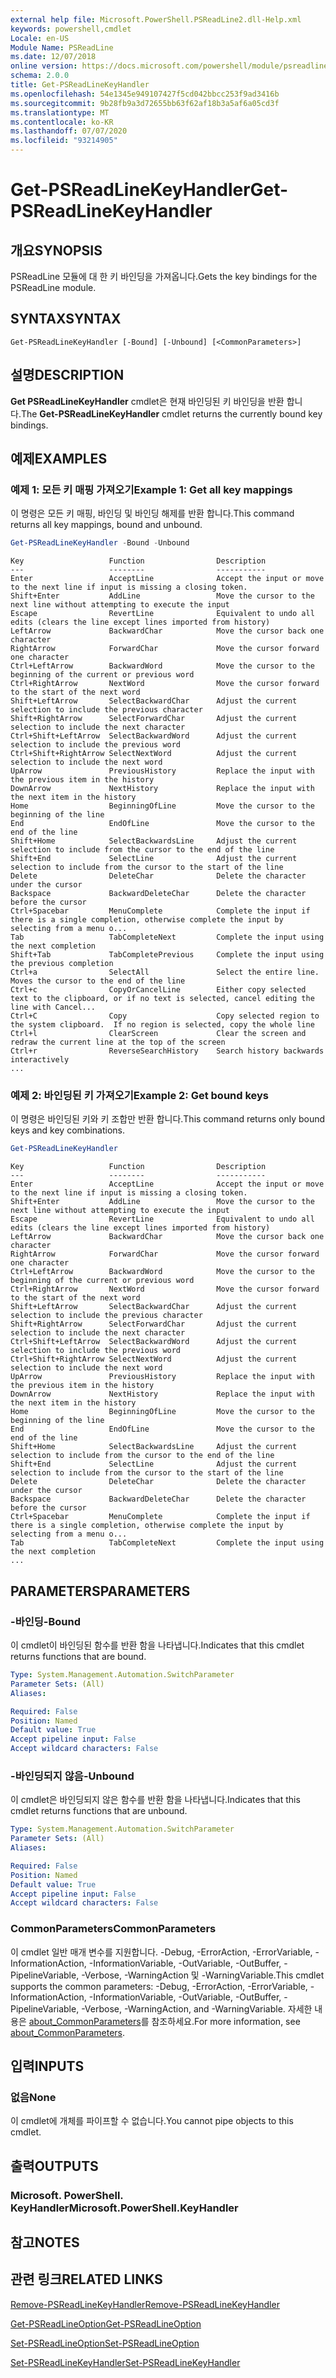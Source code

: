```yaml
---
external help file: Microsoft.PowerShell.PSReadLine2.dll-Help.xml
keywords: powershell,cmdlet
Locale: en-US
Module Name: PSReadLine
ms.date: 12/07/2018
online version: https://docs.microsoft.com/powershell/module/psreadline/get-psreadlinekeyhandler?view=powershell-6&WT.mc_id=ps-gethelp
schema: 2.0.0
title: Get-PSReadLineKeyHandler
ms.openlocfilehash: 54e1345e949107427f5cd042bbcc253f9ad3416b
ms.sourcegitcommit: 9b28fb9a3d72655bb63f62af18b3a5af6a05cd3f
ms.translationtype: MT
ms.contentlocale: ko-KR
ms.lasthandoff: 07/07/2020
ms.locfileid: "93214905"
---
```

# <span data-ttu-id="d13fe-103">Get-PSReadLineKeyHandler</span><span class="sxs-lookup"><span data-stu-id="d13fe-103">Get-PSReadLineKeyHandler</span></span>

## <span data-ttu-id="d13fe-104">개요</span><span class="sxs-lookup"><span data-stu-id="d13fe-104">SYNOPSIS</span></span>
<span data-ttu-id="d13fe-105">PSReadLine 모듈에 대 한 키 바인딩을 가져옵니다.</span><span class="sxs-lookup"><span data-stu-id="d13fe-105">Gets the key bindings for the PSReadLine module.</span></span>

## <span data-ttu-id="d13fe-106">SYNTAX</span><span class="sxs-lookup"><span data-stu-id="d13fe-106">SYNTAX</span></span>

```
Get-PSReadLineKeyHandler [-Bound] [-Unbound] [<CommonParameters>]
```

## <span data-ttu-id="d13fe-107">설명</span><span class="sxs-lookup"><span data-stu-id="d13fe-107">DESCRIPTION</span></span>

<span data-ttu-id="d13fe-108">**Get PSReadLineKeyHandler** cmdlet은 현재 바인딩된 키 바인딩을 반환 합니다.</span><span class="sxs-lookup"><span data-stu-id="d13fe-108">The **Get-PSReadLineKeyHandler** cmdlet returns the currently bound key bindings.</span></span>

## <span data-ttu-id="d13fe-109">예제</span><span class="sxs-lookup"><span data-stu-id="d13fe-109">EXAMPLES</span></span>

### <span data-ttu-id="d13fe-110">예제 1: 모든 키 매핑 가져오기</span><span class="sxs-lookup"><span data-stu-id="d13fe-110">Example 1: Get all key mappings</span></span>

<span data-ttu-id="d13fe-111">이 명령은 모든 키 매핑, 바인딩 및 바인딩 해제를 반환 합니다.</span><span class="sxs-lookup"><span data-stu-id="d13fe-111">This command returns all key mappings, bound and unbound.</span></span>

```powershell
Get-PSReadLineKeyHandler -Bound -Unbound
```

```Output
Key                   Function                Description
---                   --------                -----------
Enter                 AcceptLine              Accept the input or move to the next line if input is missing a closing token.
Shift+Enter           AddLine                 Move the cursor to the next line without attempting to execute the input
Escape                RevertLine              Equivalent to undo all edits (clears the line except lines imported from history)
LeftArrow             BackwardChar            Move the cursor back one character
RightArrow            ForwardChar             Move the cursor forward one character
Ctrl+LeftArrow        BackwardWord            Move the cursor to the beginning of the current or previous word
Ctrl+RightArrow       NextWord                Move the cursor forward to the start of the next word
Shift+LeftArrow       SelectBackwardChar      Adjust the current selection to include the previous character
Shift+RightArrow      SelectForwardChar       Adjust the current selection to include the next character
Ctrl+Shift+LeftArrow  SelectBackwardWord      Adjust the current selection to include the previous word
Ctrl+Shift+RightArrow SelectNextWord          Adjust the current selection to include the next word
UpArrow               PreviousHistory         Replace the input with the previous item in the history
DownArrow             NextHistory             Replace the input with the next item in the history
Home                  BeginningOfLine         Move the cursor to the beginning of the line
End                   EndOfLine               Move the cursor to the end of the line
Shift+Home            SelectBackwardsLine     Adjust the current selection to include from the cursor to the end of the line
Shift+End             SelectLine              Adjust the current selection to include from the cursor to the start of the line
Delete                DeleteChar              Delete the character under the cursor
Backspace             BackwardDeleteChar      Delete the character before the cursor
Ctrl+Spacebar         MenuComplete            Complete the input if there is a single completion, otherwise complete the input by selecting from a menu o...
Tab                   TabCompleteNext         Complete the input using the next completion
Shift+Tab             TabCompletePrevious     Complete the input using the previous completion
Ctrl+a                SelectAll               Select the entire line. Moves the cursor to the end of the line
Ctrl+c                CopyOrCancelLine        Either copy selected text to the clipboard, or if no text is selected, cancel editing the line with Cancel...
Ctrl+C                Copy                    Copy selected region to the system clipboard.  If no region is selected, copy the whole line
Ctrl+l                ClearScreen             Clear the screen and redraw the current line at the top of the screen
Ctrl+r                ReverseSearchHistory    Search history backwards interactively
...
```

### <span data-ttu-id="d13fe-112">예제 2: 바인딩된 키 가져오기</span><span class="sxs-lookup"><span data-stu-id="d13fe-112">Example 2: Get bound keys</span></span>

<span data-ttu-id="d13fe-113">이 명령은 바인딩된 키와 키 조합만 반환 합니다.</span><span class="sxs-lookup"><span data-stu-id="d13fe-113">This command returns only bound keys and key combinations.</span></span>

```powershell
Get-PSReadLineKeyHandler
```

```Output
Key                   Function                Description
---                   --------                -----------
Enter                 AcceptLine              Accept the input or move to the next line if input is missing a closing token.
Shift+Enter           AddLine                 Move the cursor to the next line without attempting to execute the input
Escape                RevertLine              Equivalent to undo all edits (clears the line except lines imported from history)
LeftArrow             BackwardChar            Move the cursor back one character
RightArrow            ForwardChar             Move the cursor forward one character
Ctrl+LeftArrow        BackwardWord            Move the cursor to the beginning of the current or previous word
Ctrl+RightArrow       NextWord                Move the cursor forward to the start of the next word
Shift+LeftArrow       SelectBackwardChar      Adjust the current selection to include the previous character
Shift+RightArrow      SelectForwardChar       Adjust the current selection to include the next character
Ctrl+Shift+LeftArrow  SelectBackwardWord      Adjust the current selection to include the previous word
Ctrl+Shift+RightArrow SelectNextWord          Adjust the current selection to include the next word
UpArrow               PreviousHistory         Replace the input with the previous item in the history
DownArrow             NextHistory             Replace the input with the next item in the history
Home                  BeginningOfLine         Move the cursor to the beginning of the line
End                   EndOfLine               Move the cursor to the end of the line
Shift+Home            SelectBackwardsLine     Adjust the current selection to include from the cursor to the end of the line
Shift+End             SelectLine              Adjust the current selection to include from the cursor to the start of the line
Delete                DeleteChar              Delete the character under the cursor
Backspace             BackwardDeleteChar      Delete the character before the cursor
Ctrl+Spacebar         MenuComplete            Complete the input if there is a single completion, otherwise complete the input by selecting from a menu o...
Tab                   TabCompleteNext         Complete the input using the next completion
...
```

## <span data-ttu-id="d13fe-114">PARAMETERS</span><span class="sxs-lookup"><span data-stu-id="d13fe-114">PARAMETERS</span></span>

### <span data-ttu-id="d13fe-115">-바인딩</span><span class="sxs-lookup"><span data-stu-id="d13fe-115">-Bound</span></span>

<span data-ttu-id="d13fe-116">이 cmdlet이 바인딩된 함수를 반환 함을 나타냅니다.</span><span class="sxs-lookup"><span data-stu-id="d13fe-116">Indicates that this cmdlet returns functions that are bound.</span></span>

```yaml
Type: System.Management.Automation.SwitchParameter
Parameter Sets: (All)
Aliases:

Required: False
Position: Named
Default value: True
Accept pipeline input: False
Accept wildcard characters: False
```

### <span data-ttu-id="d13fe-117">-바인딩되지 않음</span><span class="sxs-lookup"><span data-stu-id="d13fe-117">-Unbound</span></span>

<span data-ttu-id="d13fe-118">이 cmdlet은 바인딩되지 않은 함수를 반환 함을 나타냅니다.</span><span class="sxs-lookup"><span data-stu-id="d13fe-118">Indicates that this cmdlet returns functions that are unbound.</span></span>

```yaml
Type: System.Management.Automation.SwitchParameter
Parameter Sets: (All)
Aliases:

Required: False
Position: Named
Default value: True
Accept pipeline input: False
Accept wildcard characters: False
```

### <span data-ttu-id="d13fe-119">CommonParameters</span><span class="sxs-lookup"><span data-stu-id="d13fe-119">CommonParameters</span></span>

<span data-ttu-id="d13fe-120">이 cmdlet 일반 매개 변수를 지원합니다. -Debug, -ErrorAction, -ErrorVariable, -InformationAction, -InformationVariable, -OutVariable, -OutBuffer, -PipelineVariable, -Verbose, -WarningAction 및 -WarningVariable.</span><span class="sxs-lookup"><span data-stu-id="d13fe-120">This cmdlet supports the common parameters: -Debug, -ErrorAction, -ErrorVariable, -InformationAction, -InformationVariable, -OutVariable, -OutBuffer, -PipelineVariable, -Verbose, -WarningAction, and -WarningVariable.</span></span> <span data-ttu-id="d13fe-121">자세한 내용은 [about_CommonParameters](http://go.microsoft.com/fwlink/?LinkID=113216)를 참조하세요.</span><span class="sxs-lookup"><span data-stu-id="d13fe-121">For more information, see [about_CommonParameters](http://go.microsoft.com/fwlink/?LinkID=113216).</span></span>

## <span data-ttu-id="d13fe-122">입력</span><span class="sxs-lookup"><span data-stu-id="d13fe-122">INPUTS</span></span>

### <span data-ttu-id="d13fe-123">없음</span><span class="sxs-lookup"><span data-stu-id="d13fe-123">None</span></span>

<span data-ttu-id="d13fe-124">이 cmdlet에 개체를 파이프할 수 없습니다.</span><span class="sxs-lookup"><span data-stu-id="d13fe-124">You cannot pipe objects to this cmdlet.</span></span>

## <span data-ttu-id="d13fe-125">출력</span><span class="sxs-lookup"><span data-stu-id="d13fe-125">OUTPUTS</span></span>

### <span data-ttu-id="d13fe-126">Microsoft. PowerShell. KeyHandler</span><span class="sxs-lookup"><span data-stu-id="d13fe-126">Microsoft.PowerShell.KeyHandler</span></span>

## <span data-ttu-id="d13fe-127">참고</span><span class="sxs-lookup"><span data-stu-id="d13fe-127">NOTES</span></span>

## <span data-ttu-id="d13fe-128">관련 링크</span><span class="sxs-lookup"><span data-stu-id="d13fe-128">RELATED LINKS</span></span>

[<span data-ttu-id="d13fe-129">Remove-PSReadLineKeyHandler</span><span class="sxs-lookup"><span data-stu-id="d13fe-129">Remove-PSReadLineKeyHandler</span></span>](Remove-PSReadLineKeyHandler.md)

[<span data-ttu-id="d13fe-130">Get-PSReadLineOption</span><span class="sxs-lookup"><span data-stu-id="d13fe-130">Get-PSReadLineOption</span></span>](Get-PSReadLineOption.md)

[<span data-ttu-id="d13fe-131">Set-PSReadLineOption</span><span class="sxs-lookup"><span data-stu-id="d13fe-131">Set-PSReadLineOption</span></span>](Set-PSReadLineOption.md)

[<span data-ttu-id="d13fe-132">Set-PSReadLineKeyHandler</span><span class="sxs-lookup"><span data-stu-id="d13fe-132">Set-PSReadLineKeyHandler</span></span>](Set-PSReadLineKeyHandler.md)
